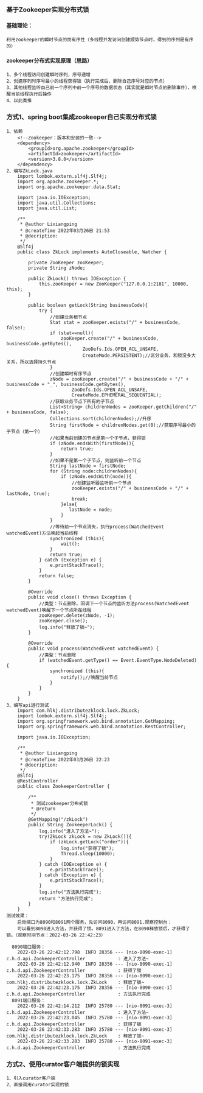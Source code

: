 ### 基于Zookeeper实现分布式锁
#### 基础理论：
    利用zookeeper的瞬时节点的而有序性（多线程并发访问创建顺势节点时，得到的序列是有序的）
#### zookeeper分布式实现原理（思路）
    1、多个线程访问创建瞬时序列，序号递增
    2、创建序列时序号最小的线程获得锁（执行完成后，删除自己序号对应的节点）
    3、其他线程监听自己前一个序列中前一个序号的数据状态（其实就是瞬时节点的删除事件），唤醒当前线程执行后操作
    4、以此类推

### 方式1、spring boot集成zookeeper自己实现分布式锁
    1、依赖
        <!--Zookeeper：版本和安装的一致-->
        <dependency>
            <groupId>org.apache.zookeeper</groupId>
            <artifactId>zookeeper</artifactId>
            <version>3.8.0</version>
        </dependency>
    2、编写ZkLock.java
        import lombok.extern.slf4j.Slf4j;
        import org.apache.zookeeper.*;
        import org.apache.zookeeper.data.Stat;
        
        import java.io.IOException;
        import java.util.Collections;
        import java.util.List;
        
        /**
         * @author Lixiangping
         * @createTime 2022年03月26日 21:53
         * @decription: 
         */
        @Slf4j
        public class ZkLock implements AutoCloseable, Watcher {
        
            private ZooKeeper zooKeeper;
            private String zNode;
        
            public ZkLock() throws IOException {
                this.zooKeeper = new ZooKeeper("127.0.0.1:2181", 10000, this);
            }
        
            public boolean getLock(String businessCode){
                try {
                    //创建业务根节点
                    Stat stat = zooKeeper.exists("/" + businessCode, false);
                    if (stat==null){
                        zooKeeper.create("/" + businessCode, businessCode.getBytes(),
                                ZooDefs.Ids.OPEN_ACL_UNSAFE,
                                CreateMode.PERSISTENT);//区分业务，和锁没多大关系，所以选择持久节点
                    }
                    //创建瞬时有序节点
                    zNode = zooKeeper.create("/" + businessCode + "/" + businessCode + "_", businessCode.getBytes(),
                            ZooDefs.Ids.OPEN_ACL_UNSAFE,
                            CreateMode.EPHEMERAL_SEQUENTIAL);
                    //获取业务节点下所有的子节点
                    List<String> childrenNodes = zooKeeper.getChildren("/" + businessCode, false);
                    Collections.sort(childrenNodes);//升序
                    String firstNode = childrenNodes.get(0);//获取序号最小的子节点（第一个）
                    //如果当前创建的节点是第一个子节点，获得锁
                    if (zNode.endsWith(firstNode)){
                        return true;
                    }
                    //如果不是第一个子节点，则监听前一个节点
                    String lastNode = firstNode;
                    for (String node:childrenNodes){
                        if (zNode.endsWith(node)){
                            //创建监听器监听前一个节点
                            zooKeeper.exists("/" + businessCode + "/" + lastNode, true);
                            break;
                        }else{
                           lastNode = node;
                        }
                    }
                    //等待前一个节点消失，执行process(WatchedEvent watchedEvent)方法唤起当前线程
                    synchronized (this){
                        wait();
                    }
                    return true;
                } catch (Exception e) {
                    e.printStackTrace();
                }
                return false;
            }
        
            @Override
            public void close() throws Exception {
                //类型：节点删除。回调下一个节点的监听方法process(WatchedEvent watchedEvent)唤醒下一个节点所在线程
                zooKeeper.delete(zNode, -1);
                zooKeeper.close();
                log.info("释放了锁~");
            }
        
            @Override
            public void process(WatchedEvent watchedEvent) {
                //类型：节点删除
                if (watchedEvent.getType() == Event.EventType.NodeDeleted) {
                    synchronized (this){
                        notify();//唤醒当前节点
                    }
                }
            }
        }
    3、编写api进行测试
        import com.hlkj.distributezklock.lock.ZkLock;
        import lombok.extern.slf4j.Slf4j;
        import org.springframework.web.bind.annotation.GetMapping;
        import org.springframework.web.bind.annotation.RestController;
        
        import java.io.IOException;
        
        /**
         * @author Lixiangping
         * @createTime 2022年03月26日 22:23
         * @decription:
         */
        @Slf4j
        @RestController
        public class ZookeeperController {
        
            /**
             * 测试zookeeper分布式锁
             * @return
             */
            @GetMapping("/zkLock")
            public String ZookeeperLock() {
                log.info("进入了方法~");
                try(ZkLock zkLock = new ZkLock()){
                    if (zkLock.getLock("order")){
                        log.info("获得了锁");
                        Thread.sleep(10000);
                    }
                } catch (IOException e) {
                    e.printStackTrace();
                } catch (Exception e) {
                    e.printStackTrace();
                }
                log.info("方法执行完成");
                return "方法执行完成";
            }
        }
    测试效果：
        启动端口为8090和8091两个服务，先访问8090，再访问8091.观察控制台：
        可以看到8090进入方法，并获得了锁。8091进入了方法，在8090释放锁后，才获得了锁。（观察时间节点：2022-03-26 22:42:23）        
      
      8090端口服务：
        2022-03-26 22:42:12.798  INFO 28356 --- [nio-8090-exec-1] c.h.d.api.ZookeeperController            : 进入了方法~
        2022-03-26 22:42:12.940  INFO 28356 --- [nio-8090-exec-1] c.h.d.api.ZookeeperController            : 获得了锁
        2022-03-26 22:42:23.175  INFO 28356 --- [nio-8090-exec-1] com.hlkj.distributezklock.lock.ZkLock    : 释放了锁~
        2022-03-26 22:42:23.175  INFO 28356 --- [nio-8090-exec-1] c.h.d.api.ZookeeperController            : 方法执行完成  
      8091端口服务：
        2022-03-26 22:42:14.212  INFO 25780 --- [nio-8091-exec-3] c.h.d.api.ZookeeperController            : 进入了方法~
        2022-03-26 22:42:23.045  INFO 25780 --- [nio-8091-exec-3] c.h.d.api.ZookeeperController            : 获得了锁
        2022-03-26 22:42:33.283  INFO 25780 --- [nio-8091-exec-3] com.hlkj.distributezklock.lock.ZkLock    : 释放了锁~
        2022-03-26 22:42:33.283  INFO 25780 --- [nio-8091-exec-3] c.h.d.api.ZookeeperController            : 方法执行完成  
        
### 方式2、使用curator客户端提供的锁实现      
    1、引入curator客户端
    2、直接调用curator实现的锁  